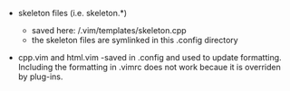 - skeleton files (i.e. skeleton.*) 
  - saved here: /.vim/templates/skeleton.cpp
  - the skeleton files are symlinked in this .config directory

- cpp.vim and html.vim
  -saved in .config and used to update formatting. Including the formatting in .vimrc does not work becaue it is overriden by
  plug-ins. 
